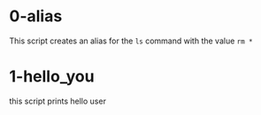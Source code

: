 # 0-alias
This script creates an alias for the `ls` command with the value `rm *`
# 1-hello_you
this script prints hello user
